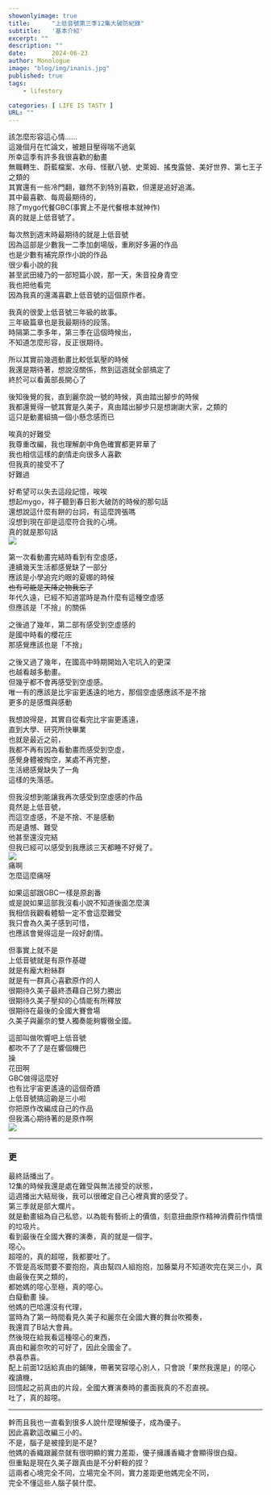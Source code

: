 ```yaml
---
showonlyimage: true
title:      "上低音號第三季12集大破防紀錄"
subtitle:   '基本介紹'
excerpt: ""
description: ""
date:       2024-06-23
author: Monologue    
image: "blog/img/inanis.jpg"
published: true 
tags:
    - lifestory

categories: [ LIFE IS TASTY ]
URL: ""
---
```

該怎麼形容這心情......  
這幾個月在忙論文，被題目壓得喘不過氣  
所幸這季有許多我很喜歡的動畫  
無職轉生、蔚藍檔案、水母、怪獸八號、史萊姆、搖曳露營、美好世界、第七王子之類的  
其實還有一些冷門翻，雖然不到特別喜歡，但還是追好追滿。  
其中最喜歡、每周最期待的，  
除了mygo代餐GBC(事實上不是代餐根本就神作)  
真的就是上低音號了。  
  
每次熬到週末時最期待的就是上低音號  
因為這部是少數我一二季加劇場版，重刷好多遍的作品  
也是少數有補完原作小說的作品  
很少看小說的我  
甚至武田綾乃的一部短篇小說，那一天，朱音投身青空  
我也把他看完  
因為我真的還滿喜歡上低音號的這個原作者。  

我真的很愛上低音號三年級的故事。  
三年級篇章也是我最期待的段落。  
時隔第二季多年，第三季在這個時候出，  
不知道怎麼形容，反正很期待。  
  
所以其實前幾週動畫比較低氣壓的時候  
我還是期待著，想說沒關係，熬到這週就全部搞定了  
終於可以看黃部長開心了  
  
後知後覺的我，直到麗奈說一號的時候，真由踏出腳步的時候  
我都還覺得一號其實是久美子，真由踏出腳步只是想謝謝大家，之類的  
這只是動畫組搞一個小懸念感而已  
  
唉真的好難受  
我尊重改編，我也理解劇中角色確實都更昇華了  
我也相信這樣的劇情走向很多人喜歡  
但我真的接受不了  
好難過  
  
好希望可以失去這段記憶，唉唉  
想起mygo，祥子聽到春日影大破防的時候的那句話  
還想說這什麼有餅的台詞，有這麼誇張嗎  
沒想到現在卻是這麼符合我的心境。  
真的就是那句話  
![](/blog/soyo/forget.jpg)  
  
第一次看動畫完結時看到有空虛感，  
連續幾天生活都感覺缺了一部分  
應該是小學追完灼眼的夏娜的時候  
~~也有可能是天降之物我忘了~~  
年代久遠，已經不知道當時是為什麼有這種空虛感  
但應該是「不捨」的關係  
  
之後過了幾年，第二部有感受到空虛感的  
是國中時看的櫻花庄  
那感覺應該也是「不捨」  
  
之後又過了幾年，在國高中時期開始入宅坑入的更深  
也越看越多動畫。  
但幾乎都不會再感受到空虛感。  
唯一有的應該是比宇宙更遙遠的地方，那個空虛感應該不是不捨  
更多的是感慨與感動  
  
我想說得是，其實自從看完比宇宙更遙遠，  
直到大學、研究所快畢業  
也就是最近之前，  
我都不再有因為看動畫而感受到空虛，  
感覺身體被掏空，某處不再完整，  
生活總感覺缺失了一角  
這樣的失落感。  
  
但我沒想到能讓我再次感受到空虛感的作品  
竟然是上低音號，  
而這空虛感，不是不捨、不是感動  
而是遺憾、難受  
他甚至還沒完結  
但我已經可以感受到我應該三天都睡不好覺了。  
![](/blog/ufo/no.jpg)  
痛啊  
怎麼這麼痛呀  
  
如果這部跟GBC一樣是原創番  
或是說如果這部我沒看小說不知道後面怎麼演  
我相信我觀看體驗一定不會這麼難受  
我只會為久美子感到可惜，  
也應該會覺得這是一段好劇情。  
  
但事實上就不是  
上低音號就是有原作基礎  
就是有龐大粉絲群  
就是有一群真心喜歡原作的人  
很期待久美子最終憑藉自己努力勝出  
很期待久美子壓抑的心情能有所釋放  
很期待在最後的全國大賽會場  
久美子與麗奈的雙人獨奏能夠響徹全國。  
  
這部叫做吹響吧上低音號  
都吹不了了是在響個機巴  
操  
花田啊  
GBC做得這麼好  
也有比宇宙更遙遠的這個奇蹟  
上低音號搞這齣是三小啦  
你把原作改編成自己的作品  
但我滿心期待著的是原作啊  
![](/blog/ufo/RRRRR.gif)  
  
***
### 更
最終話播出了。  
12集的時候我還是處在難受與無法接受的狀態，  
這週播出大結局後，我可以很確定自己心裡真實的感受了。  
第三季就是部大爛片。  
就是動畫組為自己私慾，以為能有藝術上的價值，刻意扭曲原作精神消費前作情懷的垃圾片。  
看到最後在全國大賽的演奏，真的就是一個字。  
噁心。  
超噁的，真的超噁，我都要吐了。  
不管是高坂問要不要抱抱，真由幫四人組抱抱，加藤葉月不知道吹完在哭三小，真由最後在笑之類的，  
都她媽的噁心至極，真的噁心。  
白癡動畫 操。  
他媽的巴哈還沒有代理，  
當時為了第一時間看見久美子和麗奈在全國大賽的舞台吹獨奏，  
我還買了B站大會員。  
然後現在給我看這種噁心的東西，  
真由和麗奈吹的可好了，因此全國金了。  
恭喜恭喜。  
配上前面12話給真由的鋪陳，帶著笑容噁心別人，只會說「果然我還是」的噁心複讀機，  
回憶起之前真由的片段，全國大賽演奏時的畫面我真的不忍直視。  
吐了，真的超噁。  
***
幹而且我也一直看到很多人說什麼理解優子，成為優子。  
因此喜歡這改編三小的。  
不是，腦子是被撞到是不是?  
他媽的香織跟麗奈就有很明顯的實力差距，優子擁護香織才會顯得很白癡。  
但重點是現在久美子跟真由是不分軒輊的捏？  
這兩者心境完全不同，立場完全不同，實力差距更他媽完全不同，  
完全不懂這些人腦子裝什麼。  
  
<!--more-->
